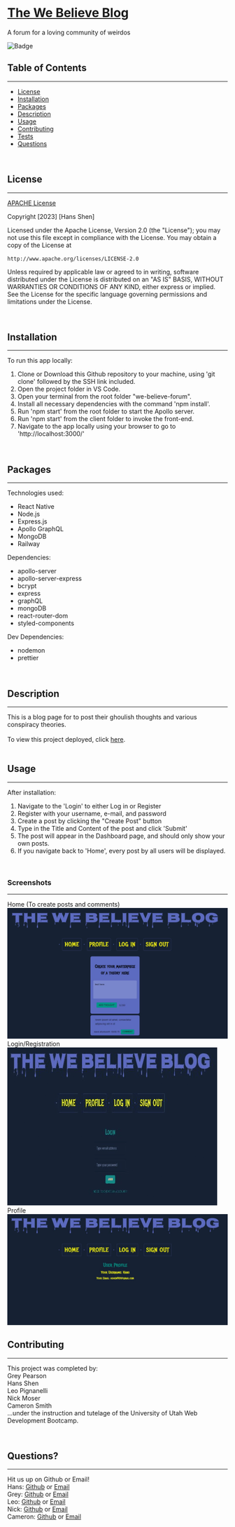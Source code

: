 # **[The We Believe Blog](https://we-believe.up.railway.app/)**

A forum for a loving community of weirdos

![Badge](https://img.shields.io/badge/License-Apache_2.0-blue.svg)

## Table of Contents

---

- [License](#license)
- [Installation](#installation)
- [Packages](#packages)
- [Description](#description)
- [Usage](#usage)
- [Contributing](#contributing)
- [Tests](#tests)
- [Questions](#questions)

<br>

## License

---

[APACHE License](./LICENSE) <br>

Copyright [2023] [Hans Shen]

Licensed under the Apache License, Version 2.0 (the "License");
you may not use this file except in compliance with the License.
You may obtain a copy of the License at

    http://www.apache.org/licenses/LICENSE-2.0

Unless required by applicable law or agreed to in writing, software
distributed under the License is distributed on an "AS IS" BASIS,
WITHOUT WARRANTIES OR CONDITIONS OF ANY KIND, either express or implied.
See the License for the specific language governing permissions and
limitations under the License.
<br>

<br>

## Installation

---

To run this app locally:

1. Clone or Download this Github repository to your machine, using 'git clone' followed by the SSH link included.
2. Open the project folder in VS Code.
3. Open your terminal from the root folder "we-believe-forum".
4. Install all necessary dependencies with the command 'npm install'.
5. Run 'npm start' from the root folder to start the Apollo server.
6. Run 'npm start' from the client folder to invoke the front-end.
7. Navigate to the app locally using your browser to go to 'http://localhost:3000/'

<br>

## Packages

---

Technologies used:

- React Native
- Node.js
- Express.js
- Apollo GraphQL
- MongoDB
- Railway

Dependencies:

- apollo-server
- apollo-server-express
- bcrypt
- express
- graphQL
- mongoDB
- react-router-dom
- styled-components

Dev Dependencies:

- nodemon
- prettier

<br>

## Description

---

This is a blog page for to post their ghoulish thoughts and various conspiracy theories.
<br><br>
To view this project deployed, click [here](https://we-believe.up.railway.app/). <br><br>

## Usage

---

After installation:

1. Navigate to the 'Login' to either Log in or Register
2. Register with your username, e-mail, and password
3. Create a post by clicking the "Create Post" button
4. Type in the Title and Content of the post and click 'Submit'
5. The post will appear in the Dashboard page, and should only show your own posts.
6. If you navigate back to 'Home', every post by all users will be displayed.

<br>

### **Screenshots**

---

Home (To create posts and comments) <br>
![view posts](./client/public/assets/We-B-Home-SS.JPG)
<br>
Login/Registration <br>
![login](./client/public/assets/LoginSignup.gif)
<br>
Profile <br>
![dashboard](./client/public/assets/We-B-Profile-SS.JPG)
<br>

## Contributing

---

This project was completed by:
<br>
Grey Pearson
<br>
Hans Shen
<br>
Leo Pignanelli
<br>
Nick Moser
<br>
Cameron Smith
<br>
...under the instruction and tutelage of the University of Utah Web Development Bootcamp.

<br>

## Questions?

---

Hit us up on Github or Email!
<br>
Hans: [Github](https://github.com/cameragrammar) or [Email](mailto:hshen801@gmail.com)
<br>
Grey: [Github](https://github.com/Grey-pearson) or [Email](mailto:greytpearson@gmail.com)
<br>
Leo: [Github](https://github.com/hashketchum208) or [Email](mailto:leo@gmail.com)
<br>
Nick: [Github](https://github.com/nrmoser50) or [Email](mailto:nick@gmail.com)
<br>
Cameron: [Github](https://github.com/) or [Email](mailto:cam@gmail.com)
